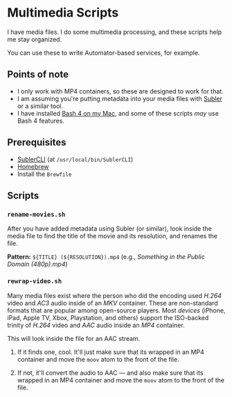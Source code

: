 # Multimedia Scripts

I have media files. I do some multimedia processing, and these scripts help me stay organized.

You can use these to write Automator-based services, for example.

## Points of note

* I only work with MP4 containers, so these are designed to work for that.
* I am assuming you're putting metadata into your media files with [Subler](https://subler.org) or a similar tool.
* I have installed [Bash 4 on my Mac](https://github.com/skyzyx/bash-mac), and some of these scripts _may_ use Bash 4 features.

## Prerequisites

* [SublerCLI](https://bitbucket.org/galad87/sublercli) (at `/usr/local/bin/SublerCLI`)
* [Homebrew](https://brew.sh)
* Install the `Brewfile`

## Scripts

### `rename-movies.sh`

After you have added metadata using Subler (or similar), look inside the media file to find the title of the movie and its resolution, and renames the file.

**Pattern:** `${TITLE} (${RESOLUTION}).mp4` (e.g., _Something in the Public Domain (480p).mp4_)

### `rewrap-video.sh`

Many media files exist where the person who did the encoding used _H.264_ video and _AC3_ audio inside of an _MKV_ container. These are non-standard formats that are popular among open-source players. Most _devices_ (iPhone, iPad, Apple TV, Xbox, Playstation, and others) support the ISO-backed trinity of _H.264_ video and _AAC_ audio inside an _MP4_ container.

This will look inside the file for an AAC stream.

1. If it finds one, cool. It'll just make sure that its wrapped in an MP4 container and move the `moov` atom to the front of the file.

2. If not, it'll convert the audio to AAC — and also make sure that its wrapped in an MP4 container and move the `moov` atom to the front of the file.
